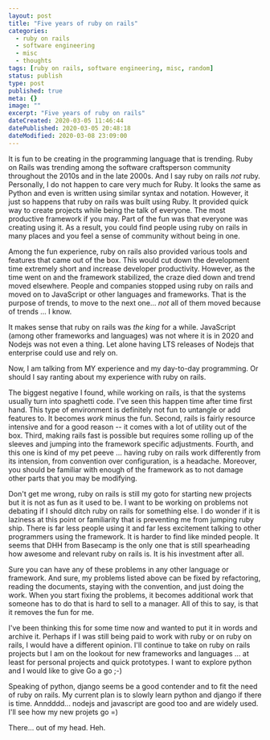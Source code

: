 ```yaml
---
layout: post
title: "Five years of ruby on rails"
categories:
  - ruby on rails
  - software engineering
  - misc
  - thoughts
tags: [ruby on rails, software engineering, misc, random]
status: publish
type: post
published: true
meta: {}
image: ""
excerpt: "Five years of ruby on rails"
dateCreated: 2020-03-05 11:46:44
datePublished: 2020-03-05 20:48:18
dateModified: 2020-03-08 23:09:00
---
```


It is fun to be creating in the programming language that is trending. Ruby on Rails was trending among the software craftsperson community throughout the 2010s and in the late 2000s. And I say ruby on rails _not_ ruby. Personally, I do not happen to care very much for Ruby. It looks the same as Python and even is written using similar syntax and notation. However, it just so happens that ruby on rails was built using Ruby. It provided quick way to create projects while being the talk of everyone. The most productive framework if you may. Part of the fun was that everyone was creating using it. As a result, you could find people using ruby on rails in many places and you feel a sense of community without being in one.

Among the fun experience, ruby on rails also provided various tools and features that came out of the box. This would cut down the development time extremely short and increase developer productivity. However, as the time went on and the framework stabilized, the craze died down and trend moved elsewhere. People and companies stopped using ruby on rails and moved on to JavaScript or other languages and frameworks. That is the purpose of trends, to move to the next one... _not_ all of them moved because of trends ... I know.

It makes sense that ruby on rails was _the king_ for a while. JavaScript (among other frameworks and languages) was not where it is in 2020 and Nodejs was not even a thing. Let alone having LTS releases of Nodejs that enterprise could use and rely on.

Now, I am talking from MY experience and my day-to-day programming. Or should I say ranting about my experience with ruby on rails.

The biggest negative I found, while working on rails, is that the systems usually turn into spaghetti code. I've seen this happen time after time first hand. This type of environment is definitely not fun to untangle or add features to. It becomes _work_ minus the fun. Second, rails is fairly resource intensive and for a good reason -- it comes with a lot of utility out of the box. Third, making rails fast is possible but requires some rolling up of the sleeves and jumping into the framework specific adjustments. Fourth, and this one is kind of my pet peeve ... having ruby on rails work differently from its intension, from convention over configuration, is a headache. Moreover, you should be familiar with enough of the framework as to not damage other parts that you may be modifying.

Don't get me wrong, ruby on rails is still my goto for starting new projects but it is not as fun as it used to be. I want to be working on problems not debating if I should ditch ruby on rails for something else. I do wonder if it is laziness at this point or familiarity that is preventing me from jumping ruby ship. There is far less people using it and far less excitement talking to other programmers using the framework. It is harder to find like minded people. It seems that DHH from Basecamp is the only one that is still spearheading how awesome and relevant ruby on rails is. It is his investment after all.

Sure you can have any of these problems in any other language or framework. And sure, my problems listed above can be fixed by refactoring, reading the documents, staying with the convention, and just doing the work. When you start fixing the problems, it becomes additional work that someone has to do that is hard to sell to a manager. All of this to say, is that it removes the fun for me.

I've been thinking this for some time now and wanted to put it in words and archive it. Perhaps if I was still being paid to work with ruby or on ruby on rails, I would have a different opinion. I'll continue to take on ruby on rails projects but I am on the lookout for new frameworks and languages ... at least for personal projects and quick prototypes. I want to explore python and I would like to give Go a go ;-)

Speaking of python, django seems be a good contender and to fit the need of ruby on rails. My current plan is to slowly learn python and django if there is time. Anndddd... nodejs and javascript are good too and are widely used. I'll see how my new projets go =)

There... out of my head. Heh.
